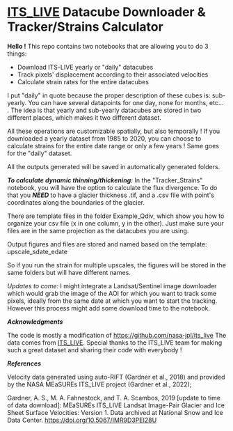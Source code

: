 # [ITS_LIVE](https://its-live.jpl.nasa.gov/) Datacube Downloader & Tracker/Strains Calculator

**Hello !** This repo contains two notebooks that are allowing you to do 3 things:
- Download ITS-LIVE yearly or "daily" datacubes
- Track pixels' displacement according to their associated velocities
- Calculate strain rates for the entire datacubes

I put "daily" in quote because the proper description of these cubes is: sub-yearly.
You can have several datapoints for one day, none for months, etc... . The idea is that yearly and 
sub-yearly datacubes are stored in two different places, which makes it two different dataset.

All these operations are customizable spatially, but also temporally ! If you downloaded a yearly dataset from 1985 to 2020,
you can choose to calculate strains for the entire date range or only a few years ! Same goes for the "daily" dataset.

All the outputs generated will be saved in automatically generated folders.

***To calculate dynamic thinning/thickening:*** 
In the "Tracker_Strains" notebook, you will have the option to calculate the flux divergence.
To do that you ***NEED*** to have a glacier thickness .tif, and a .csv file with point's coordinates along the boundaries of the glacier.

There are template files in the folder Example_Qdiv, which show you how to organize your csv file (x in one column, y in the other).
Just make sure your files are in the same projection as the datacubes you are using. 

Output figures and files are stored and named based on the template:
upscale_sdate_edate

So if you run the strain for multiple upscales, the figures will be stored in the same folders but will have different names.

*Updates to come:*
I might integrate a Landsat/Sentinel image downloader which would grab the image of the AOI for which you want to track some pixels, 
ideally from the same date at which you want to start the tracking. 
However this process might add some download time to the notebook. 


***Acknowledgments***

The code is mostly a modification of https://github.com/nasa-jpl/its_live
The data comes from [ITS_LIVE](https://its-live.jpl.nasa.gov/).
Special thanks to the ITS_LIVE team for making such a great dataset and sharing their code with everybody ! 


***References***

Velocity data generated using auto-RIFT (Gardner et al., 2018) and provided by the NASA MEaSUREs ITS_LIVE project (Gardner et al., 2022);

Gardner, A. S., M. A. Fahnestock, and T. A. Scambos, 2019 [update to time of data download]: MEaSUREs ITS_LIVE Landsat Image-Pair Glacier and Ice Sheet Surface Velocities: Version 1. Data archived at National Snow and Ice Data Center. https://doi.org/10.5067/IMR9D3PEI28U
